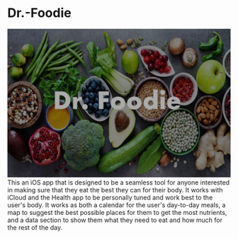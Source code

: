 # Dr.-Foodie
![Header Image](https://github.com/Aries-Sciences-LLC/Dr.-Foodie/blob/master/HeaderImage.jpg)
This an iOS app that is designed to be a seamless tool for anyone interested in making sure that they eat the best they can for their body. It works with iCloud and the Health app to be personally tuned and work best to the user's body. It works as both a calendar for the user's day-to-day meals, a map to suggest the best possible places for them to get the most nutrients, and a data section to show them what they need to eat and how much for the rest of the day.
